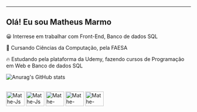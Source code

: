 ------------------------------------------------
## Olá! Eu sou Matheus Marmo

😀 Interrese em trabalhar com Front-End, Banco de dados SQL

🏫 Cursando Ciências da Computação, pela FAESA

🔥 Estudando pela plataforma da Udemy, fazendo cursos de Programação em Web e Banco de dados SQL

![Anurag's GitHub stats](https://github-readme-stats.vercel.app/api?username=matheusmarmo&show_icons=true&theme=dark)

<div style="display: inline_block"><br>
  <img aling="center" alt="Mathe-Js" height="40" width="50" src="https://cdn.jsdelivr.net/gh/devicons/devicon/icons/java/java-original.svg" />
  <img aling="center" alt="Mathe-Js" height="40" width="50" src="https://cdn.jsdelivr.net/gh/devicons/devicon/icons/javascript/javascript-original.svg" />
  <img aling="center" alt="Mathe-Python" height="40" width="50" src="https://cdn.jsdelivr.net/gh/devicons/devicon/icons/python/python-original.svg" /> 
  <img aling="center" alt="Mathe-Html" height="40" width="50" src="https://cdn.jsdelivr.net/gh/devicons/devicon/icons/html5/html5-original.svg" />
  <img aling="center" alt="Mathe-CSS" height="40" width="50" src="https://cdn.jsdelivr.net/gh/devicons/devicon/icons/css3/css3-original.svg" />
                            
</div>
 
## 
                   
